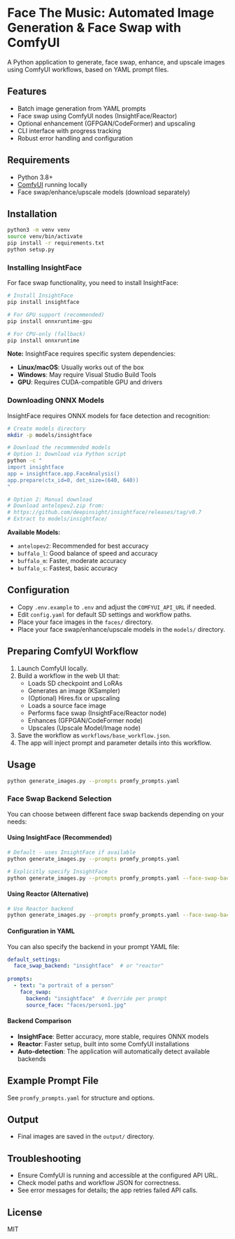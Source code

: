 # Face The Music: Automated Image Generation & Face Swap with ComfyUI

A Python application to generate, face swap, enhance, and upscale images using ComfyUI workflows, based on YAML prompt files.

## Features
- Batch image generation from YAML prompts
- Face swap using ComfyUI nodes (InsightFace/Reactor)
- Optional enhancement (GFPGAN/CodeFormer) and upscaling
- CLI interface with progress tracking
- Robust error handling and configuration

## Requirements
- Python 3.8+
- [ComfyUI](https://github.com/comfyanonymous/ComfyUI) running locally
- Face swap/enhance/upscale models (download separately)

## Installation
```bash
python3 -m venv venv
source venv/bin/activate
pip install -r requirements.txt
python setup.py
```

### Installing InsightFace
For face swap functionality, you need to install InsightFace:

```bash
# Install InsightFace
pip install insightface

# For GPU support (recommended)
pip install onnxruntime-gpu

# For CPU-only (fallback)
pip install onnxruntime
```

**Note:** InsightFace requires specific system dependencies:
- **Linux/macOS**: Usually works out of the box
- **Windows**: May require Visual Studio Build Tools
- **GPU**: Requires CUDA-compatible GPU and drivers

### Downloading ONNX Models
InsightFace requires ONNX models for face detection and recognition:

```bash
# Create models directory
mkdir -p models/insightface

# Download the recommended models
# Option 1: Download via Python script
python -c "
import insightface
app = insightface.app.FaceAnalysis()
app.prepare(ctx_id=0, det_size=(640, 640))
"

# Option 2: Manual download
# Download antelopev2.zip from:
# https://github.com/deepinsight/insightface/releases/tag/v0.7
# Extract to models/insightface/
```

**Available Models:**
- `antelopev2`: Recommended for best accuracy
- `buffalo_l`: Good balance of speed and accuracy
- `buffalo_m`: Faster, moderate accuracy
- `buffalo_s`: Fastest, basic accuracy

## Configuration
- Copy `.env.example` to `.env` and adjust the `COMFYUI_API_URL` if needed.
- Edit `config.yaml` for default SD settings and workflow paths.
- Place your face images in the `faces/` directory.
- Place your face swap/enhance/upscale models in the `models/` directory.

## Preparing ComfyUI Workflow
1. Launch ComfyUI locally.
2. Build a workflow in the web UI that:
    - Loads SD checkpoint and LoRAs
    - Generates an image (KSampler)
    - (Optional) Hires.fix or upscaling
    - Loads a source face image
    - Performs face swap (InsightFace/Reactor node)
    - Enhances (GFPGAN/CodeFormer node)
    - Upscales (Upscale Model/Image node)
3. Save the workflow as `workflows/base_workflow.json`.
4. The app will inject prompt and parameter details into this workflow.

## Usage
```bash
python generate_images.py --prompts promfy_prompts.yaml
```

### Face Swap Backend Selection
You can choose between different face swap backends depending on your needs:

#### Using InsightFace (Recommended)
```bash
# Default - uses InsightFace if available
python generate_images.py --prompts promfy_prompts.yaml

# Explicitly specify InsightFace
python generate_images.py --prompts promfy_prompts.yaml --face-swap-backend insightface
```

#### Using Reactor (Alternative)
```bash
# Use Reactor backend
python generate_images.py --prompts promfy_prompts.yaml --face-swap-backend reactor
```

#### Configuration in YAML
You can also specify the backend in your prompt YAML file:

```yaml
default_settings:
  face_swap_backend: "insightface"  # or "reactor"
  
prompts:
  - text: "a portrait of a person"
    face_swap:
      backend: "insightface"  # Override per prompt
      source_face: "faces/person1.jpg"
```

#### Backend Comparison
- **InsightFace**: Better accuracy, more stable, requires ONNX models
- **Reactor**: Faster setup, built into some ComfyUI installations
- **Auto-detection**: The application will automatically detect available backends

## Example Prompt File
See `promfy_prompts.yaml` for structure and options.

## Output
- Final images are saved in the `output/` directory.

## Troubleshooting
- Ensure ComfyUI is running and accessible at the configured API URL.
- Check model paths and workflow JSON for correctness.
- See error messages for details; the app retries failed API calls.

## License
MIT 
